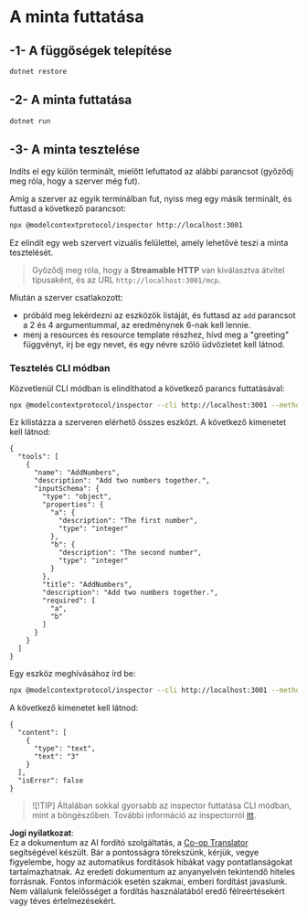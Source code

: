 <!--
CO_OP_TRANSLATOR_METADATA:
{
  "original_hash": "4eb6a48c54555c64b33c763fba3f2842",
  "translation_date": "2025-07-13T21:05:57+00:00",
  "source_file": "03-GettingStarted/06-http-streaming/solution/dotnet/README.md",
  "language_code": "hu"
}
-->
# A minta futtatása

## -1- A függőségek telepítése

```bash
dotnet restore
```

## -2- A minta futtatása

```bash
dotnet run
```

## -3- A minta tesztelése

Indíts el egy külön terminált, mielőtt lefuttatod az alábbi parancsot (győződj meg róla, hogy a szerver még fut).

Amíg a szerver az egyik terminálban fut, nyiss meg egy másik terminált, és futtasd a következő parancsot:

```bash
npx @modelcontextprotocol/inspector http://localhost:3001
```

Ez elindít egy web szervert vizuális felülettel, amely lehetővé teszi a minta tesztelését.

> Győződj meg róla, hogy a **Streamable HTTP** van kiválasztva átvitel típusaként, és az URL `http://localhost:3001/mcp`.

Miután a szerver csatlakozott:

- próbáld meg lekérdezni az eszközök listáját, és futtasd az `add` parancsot a 2 és 4 argumentummal, az eredménynek 6-nak kell lennie.
- menj a resources és resource template részhez, hívd meg a "greeting" függvényt, írj be egy nevet, és egy névre szóló üdvözletet kell látnod.

### Tesztelés CLI módban

Közvetlenül CLI módban is elindíthatod a következő parancs futtatásával:

```bash 
npx @modelcontextprotocol/inspector --cli http://localhost:3001 --method tools/list
```

Ez kilistázza a szerveren elérhető összes eszközt. A következő kimenetet kell látnod:

```text
{
  "tools": [
    {
      "name": "AddNumbers",
      "description": "Add two numbers together.",
      "inputSchema": {
        "type": "object",
        "properties": {
          "a": {
            "description": "The first number",
            "type": "integer"
          },
          "b": {
            "description": "The second number",
            "type": "integer"
          }
        },
        "title": "AddNumbers",
        "description": "Add two numbers together.",
        "required": [
          "a",
          "b"
        ]
      }
    }
  ]
}
```

Egy eszköz meghívásához írd be:

```bash
npx @modelcontextprotocol/inspector --cli http://localhost:3001 --method tools/call --tool-name AddNumbers --tool-arg a=1 --tool-arg b=2
```

A következő kimenetet kell látnod:

```text
{
  "content": [
    {
      "type": "text",
      "text": "3"
    }
  ],
  "isError": false
}
```

> ![!TIP]
> Általában sokkal gyorsabb az inspector futtatása CLI módban, mint a böngészőben.
> További információ az inspectorról [itt](https://github.com/modelcontextprotocol/inspector).

**Jogi nyilatkozat**:  
Ez a dokumentum az AI fordító szolgáltatás, a [Co-op Translator](https://github.com/Azure/co-op-translator) segítségével készült. Bár a pontosságra törekszünk, kérjük, vegye figyelembe, hogy az automatikus fordítások hibákat vagy pontatlanságokat tartalmazhatnak. Az eredeti dokumentum az anyanyelvén tekintendő hiteles forrásnak. Fontos információk esetén szakmai, emberi fordítást javaslunk. Nem vállalunk felelősséget a fordítás használatából eredő félreértésekért vagy téves értelmezésekért.